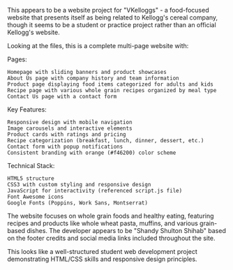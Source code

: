 This appears to be a website project for "VKelloggs" - a food-focused website that presents itself as being related to Kellogg's cereal company, though it seems to be a student or practice project rather than an official Kellogg's website.

Looking at the files, this is a complete multi-page website with:

Pages:

    Homepage with sliding banners and product showcases
    About Us page with company history and team information
    Product page displaying food items categorized for adults and kids
    Recipe page with various whole grain recipes organized by meal type
    Contact Us page with a contact form

Key Features:

    Responsive design with mobile navigation
    Image carousels and interactive elements
    Product cards with ratings and pricing
    Recipe categorization (breakfast, lunch, dinner, dessert, etc.)
    Contact form with popup notifications
    Consistent branding with orange (#f46200) color scheme

Technical Stack:

    HTML5 structure
    CSS3 with custom styling and responsive design
    JavaScript for interactivity (referenced script.js file)
    Font Awesome icons
    Google Fonts (Poppins, Work Sans, Montserrat)

The website focuses on whole grain foods and healthy eating, featuring recipes and products like whole wheat pasta, muffins, and various grain-based dishes. The developer appears to be "Shandy Shulton Shihab" based on the footer credits and social media links included throughout the site.

This looks like a well-structured student web development project demonstrating HTML/CSS skills and responsive design principles.


